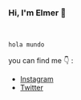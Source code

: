 ### Hi, I'm Elmer 👋

<!--![Instagram Post - 2](https://user-images.githubusercontent.com/65182186/88082081-ec402f00-cb46-11ea-8d70-c885732271df.png)-->
<br/>

```javascript
hola mundo
```
you can find me :point_down: :
- [Instagram](https://instagram.com/elmersaan)
- [Twitter](https://twitter.com/elmersaan)
